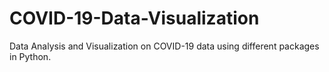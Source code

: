 # COVID-19-Data-Visualization
Data Analysis and Visualization on COVID-19 data using different packages in Python.
